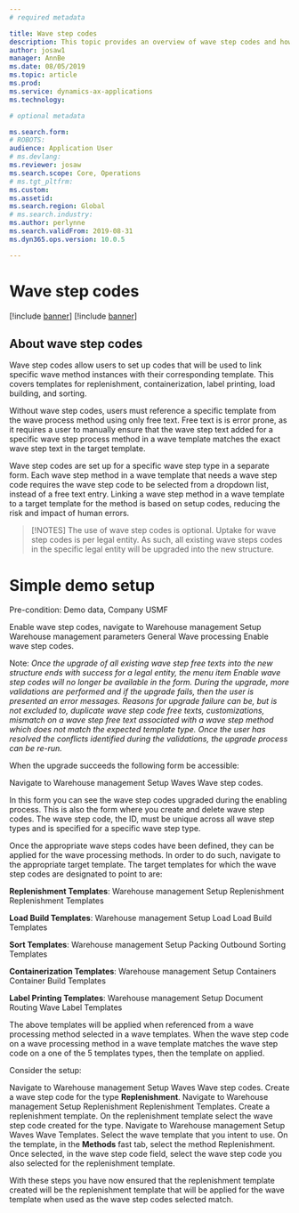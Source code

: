 ```yaml
---
# required metadata

title: Wave step codes
description: This topic provides an overview of wave step codes and how they are used.
author: josaw1
manager: AnnBe
ms.date: 08/05/2019
ms.topic: article
ms.prod: 
ms.service: dynamics-ax-applications
ms.technology: 

# optional metadata

ms.search.form: 
# ROBOTS: 
audience: Application User
# ms.devlang: 
ms.reviewer: josaw
ms.search.scope: Core, Operations
# ms.tgt_pltfrm: 
ms.custom: 
ms.assetid: 
ms.search.region: Global
# ms.search.industry: 
ms.author: perlynne
ms.search.validFrom: 2019-08-31
ms.dyn365.ops.version: 10.0.5

---
```


# Wave step codes

[!include [banner](../includes/preview-banner.md)]
[!include [banner](../includes/banner.md)]

## About wave step codes

Wave step codes allow users to set up codes that will be used to link
specific wave method instances with their corresponding template. This covers
templates for replenishment, containerization, label printing, load building,
and sorting. 

Without wave step codes, users must reference a specific
template from the wave process method using only free text. Free text is is error prone, as it requires a user to manually ensure that the wave step text
added for a specific wave step process method in a wave template matches the
exact wave step text in the target template. 

Wave step codes are set up for a
specific wave step type in a separate form. Each wave step method in a wave
template that needs a wave step code requires the wave step code to be
selected from a dropdown list, instead of a free text entry. Linking a wave step method
in a wave template to a target template for the method is based on setup codes, reducing the risk and impact of human
errors.

> [!NOTES]
> The use of wave step codes is optional. 
> Uptake for wave step codes is per legal entity. As such, all
existing wave steps codes in the specific legal entity will be upgraded into the
new structure.

Simple demo setup 
==================

Pre-condition: Demo data, Company USMF

Enable wave step codes, navigate to Warehouse management Setup Warehouse
management parameters General Wave processing Enable wave step codes.

Note: *Once the upgrade of all existing wave step free texts into the new
structure ends with success for a legal entity, the menu item Enable wave step
codes will no longer be available in the form. During the upgrade, more
validations are performed and if the upgrade fails, then the user is presented
an error messages. Reasons for upgrade failure can be, but is not excluded to,
duplicate wave step code free texts, customizations, mismatch on a wave step
free text associated with a wave step method which does not match the expected
template type. Once the user has resolved the conflicts identified during the
validations, the upgrade process can be re-run.*

When the upgrade succeeds the following form be accessible:

Navigate to Warehouse management Setup Waves Wave step codes.

In this form you can see the wave step codes upgraded during the enabling
process. This is also the form where you create and delete wave step codes. The
wave step code, the ID, must be unique across all wave step types and is
specified for a specific wave step type.

Once the appropriate wave steps codes have been defined, they can be applied for
the wave processing methods. In order to do such, navigate to the appropriate
target template. The target templates for which the wave step codes are
designated to point to are:

**Replenishment Templates**: Warehouse management Setup Replenishment
Replenishment Templates

**Load Build Templates**: Warehouse management Setup Load Load Build Templates

**Sort Templates**: Warehouse management Setup Packing Outbound Sorting
Templates

**Containerization Templates**: Warehouse management Setup Containers Container
Build Templates

**Label Printing Templates**: Warehouse management Setup Document Routing Wave
Label Templates

The above templates will be applied when referenced from a wave processing
method selected in a wave templates. When the wave step code on a wave
processing method in a wave template matches the wave step code on a one of the
5 templates types, then the template on applied.

Consider the setup:

Navigate to Warehouse management Setup Waves Wave step codes. Create a wave step
code for the type **Replenishment**. Navigate to Warehouse management Setup
Replenishment Replenishment Templates. Create a replenishment template. On the
replenishment template select the wave step code created for the type. Navigate
to Warehouse management Setup Waves Wave Templates. Select the wave template
that you intent to use. On the template, in the **Methods** fast tab, select the
method Replenishment. Once selected, in the wave step code field, select the
wave step code you also selected for the replenishment template.

With these steps you have now ensured that the replenishment template created
will be the replenishment template that will be applied for the wave template
when used as the wave step codes selected match.
